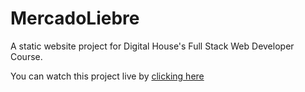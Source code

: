 # MercadoLiebre
A static website project for Digital House's Full Stack Web Developer Course.

You can watch this project live by [clicking here](https://mercadoliebre-project-dh.herokuapp.com/)
